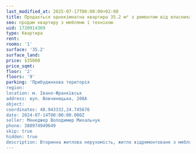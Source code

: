 ```yaml
---
last_modified_at: 2025-07-17T00:00:00+02:00
title: Продається однокімнатна квартира 35.2 м² з ремонтом від власника на Вовчинецькій
seo: продам квартиру з меблями і технікою
uid: 1720914369
type: Квартира
rent:
rooms: '1'
surface: '35.2'
surface_land:
price: $35000
price_sqmt:
floor: '2'
floors: '9'
parking: 'Прибудинкова територія
region:
location: м. Івано-Франківськ
address: вул. Вовчинецька, 208А
object:
coordinates: 48.943332,24.745676
date: 2024-07-14T00:00:00.000Z
seller: Менеджер Володимир Михальчук
phone: 380974949649
skip: true
hidden: true
description: Вторинна житлова нерухомість, житло відремонтоване з меблями і технікою, придатне і готове для проживання
---
```

